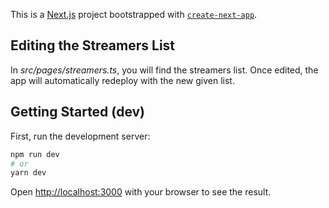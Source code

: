 This is a [Next.js](https://nextjs.org/) project bootstrapped with [`create-next-app`](https://github.com/vercel/next.js/tree/canary/packages/create-next-app).

## Editing the Streamers List

In _src/pages/streamers.ts_, you will find the streamers list. Once edited, the app will automatically redeploy with the new given list.

## Getting Started (dev)

First, run the development server:

```bash
npm run dev
# or
yarn dev
```

Open [http://localhost:3000](http://localhost:3000) with your browser to see the result.
